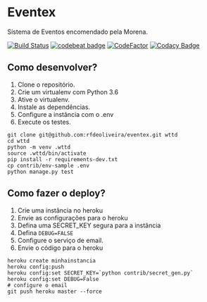 # Eventex

Sistema de Eventos encomendado pela Morena.

[![Build Status](https://travis-ci.org/rfdeoliveira/eventex.svg?branch=master)](https://travis-ci.org/rfdeoliveira/eventex)
[![codebeat badge](https://codebeat.co/badges/f0127aef-b2e0-4d4d-b3e8-fab3a506b98b)](https://codebeat.co/projects/github-com-rfdeoliveira-eventex-master)
[![CodeFactor](https://www.codefactor.io/repository/github/rfdeoliveira/eventex/badge)](https://www.codefactor.io/repository/github/rfdeoliveira/eventex)
[![Codacy Badge](https://api.codacy.com/project/badge/Grade/73b9866368fa4e77961f7604cd3436f2)](https://www.codacy.com/app/rfdeoliveira/eventex?utm_source=github.com&amp;utm_medium=referral&amp;utm_content=rfdeoliveira/eventex&amp;utm_campaign=Badge_Grade)

## Como desenvolver?

1. Clone o repositório.
2. Crie um virtualenv com Python 3.6
3. Ative o virtualenv.
4. Instale as dependências.
5. Configure a instância com o .env
6. Execute os testes.

```console
git clone git@github.com:rfdeoliveira/eventex.git wttd
cd wttd
python -m venv .wttd
source .wttd/bin/activate
pip install -r requirements-dev.txt
cp contrib/env-sample .env
python manage.py test
```

## Como fazer o deploy?

1. Crie uma instância no heroku
2. Envie as configurações para o heroku
3. Defina uma SECRET_KEY segura para a instância
4. Defina `DEBUG=FALSE`
5. Configure o serviço de email.
6. Envie o código para o heroku

```console
heroku create minhainstancia
heroku config:push
heroku config:set SECRET_KEY=`python contrib/secret_gen.py`
heroku config:set DEBUG=False
# configure o email
git push heroku master --force
```

